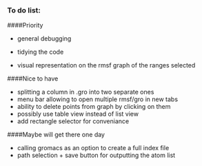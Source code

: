 ### To do list:

####Priority

- general debugging
- tidying the code

- visual representation on the rmsf graph of the ranges selected


####Nice to have

- splitting a column in .gro into two separate ones
- menu bar allowing to open multiple rmsf/gro in new tabs
- ability to delete points from graph by clicking on them
- possibly use table view instead of list view
- add rectangle selector for conveniance


####Maybe will get there one day

- calling gromacs as an option to create a full index file
- path selection + save button for outputting the atom list

